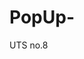 # PopUp-
UTS no.8
<script>
        confirm('Apakah Anda yakin untuk menghapus data ini?');
    </script>
